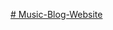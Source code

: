 [# Music-Blog-Website](https://github.com/mo-adnan/mo-adnan.github.io/blob/128154ddbd3673c61e85eeea5798cc1f6453dc7a/webpages/index.html)
